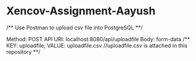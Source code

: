 # Xencov-Assignment-Aayush

/** Use Postman to upload csv file into PostgreSQL **/

Method:   POST
API URI:  localhost:8080/api/uploadfile
Body:     form-data  /** KEY: uploadfile; VALUE: uploadfile.csv //uploadfile.csv is attached in this repository **/
